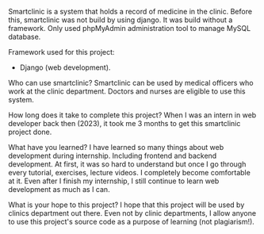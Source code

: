 Smartclinic is a system that holds a record of medicine in the clinic. Before this, smartclinic was not build by using django. It was build without a framework. Only used phpMyAdmin administration tool to manage MySQL database. 

Framework used for this project:
- Django (web development).

Who can use smartclinic?
Smartclinic can be used by medical officers who work at the clinic department. Doctors and nurses are eligible to use this system.

How long does it take to complete this project?
When I was an intern in web developer back then (2023), it took me 3 months to get this smartclinic project done.

What have you learned?
I have learned so many things about web development during internship. Including frontend and backend development. At first, it was so hard to understand but once I go through every tutorial, exercises, lecture videos. I completely become comfortable at it. Even after I finish my internship, I still continue to learn web development as much as I can.

What is your hope to this project?
I hope that this project will be used by clinics department out there. Even not by clinic departments, I allow anyone to use this project's source code as a purpose of learning (not plagiarism!).

